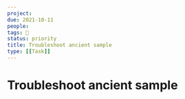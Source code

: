 ```yaml
---
project:
due: 2021-10-11
people:
tags: 🧨
status: priority
title: Troubleshoot ancient sample
type: [[Task]]
---
```


# Troubleshoot ancient sample
